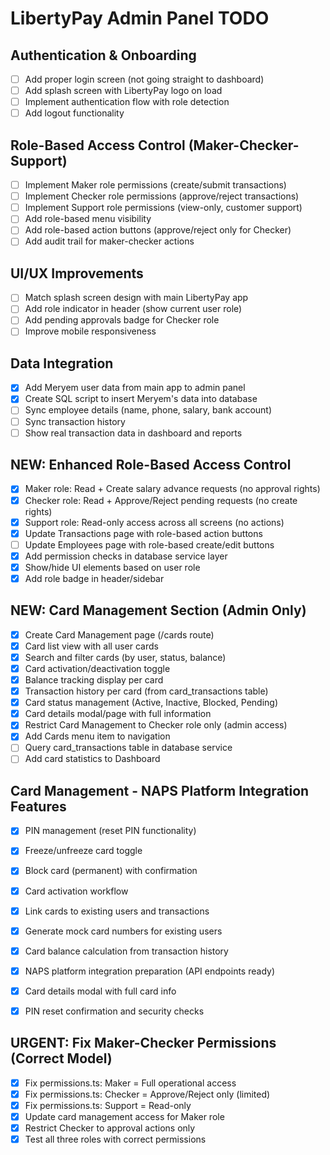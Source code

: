 # LibertyPay Admin Panel TODO

## Authentication & Onboarding
- [ ] Add proper login screen (not going straight to dashboard)
- [ ] Add splash screen with LibertyPay logo on load
- [ ] Implement authentication flow with role detection
- [ ] Add logout functionality

## Role-Based Access Control (Maker-Checker-Support)
- [ ] Implement Maker role permissions (create/submit transactions)
- [ ] Implement Checker role permissions (approve/reject transactions)
- [ ] Implement Support role permissions (view-only, customer support)
- [ ] Add role-based menu visibility
- [ ] Add role-based action buttons (approve/reject only for Checker)
- [ ] Add audit trail for maker-checker actions

## UI/UX Improvements
- [ ] Match splash screen design with main LibertyPay app
- [ ] Add role indicator in header (show current user role)
- [ ] Add pending approvals badge for Checker role
- [ ] Improve mobile responsiveness

## Data Integration
- [x] Add Meryem user data from main app to admin panel
- [x] Create SQL script to insert Meryem's data into database
- [ ] Sync employee details (name, phone, salary, bank account)
- [ ] Sync transaction history
- [ ] Show real transaction data in dashboard and reports

## NEW: Enhanced Role-Based Access Control
- [x] Maker role: Read + Create salary advance requests (no approval rights)
- [x] Checker role: Read + Approve/Reject pending requests (no create rights)
- [x] Support role: Read-only access across all screens (no actions)
- [x] Update Transactions page with role-based action buttons
- [ ] Update Employees page with role-based create/edit buttons
- [x] Add permission checks in database service layer
- [x] Show/hide UI elements based on user role
- [x] Add role badge in header/sidebar

## NEW: Card Management Section (Admin Only)
- [x] Create Card Management page (/cards route)
- [x] Card list view with all user cards
- [x] Search and filter cards (by user, status, balance)
- [x] Card activation/deactivation toggle
- [x] Balance tracking display per card
- [x] Transaction history per card (from card_transactions table)
- [x] Card status management (Active, Inactive, Blocked, Pending)
- [x] Card details modal/page with full information
- [x] Restrict Card Management to Checker role only (admin access)
- [x] Add Cards menu item to navigation
- [ ] Query card_transactions table in database service
- [ ] Add card statistics to Dashboard

## Card Management - NAPS Platform Integration Features
- [x] PIN management (reset PIN functionality)
- [x] Freeze/unfreeze card toggle
- [x] Block card (permanent) with confirmation
- [x] Card activation workflow
- [x] Link cards to existing users and transactions
- [x] Generate mock card numbers for existing users
- [x] Card balance calculation from transaction history
- [x] NAPS platform integration preparation (API endpoints ready)
- [x] Card details modal with full card info
- [x] PIN reset confirmation and security checks


## URGENT: Fix Maker-Checker Permissions (Correct Model)
- [x] Fix permissions.ts: Maker = Full operational access
- [x] Fix permissions.ts: Checker = Approve/Reject only (limited)
- [x] Fix permissions.ts: Support = Read-only
- [x] Update card management access for Maker role
- [x] Restrict Checker to approval actions only
- [x] Test all three roles with correct permissions
